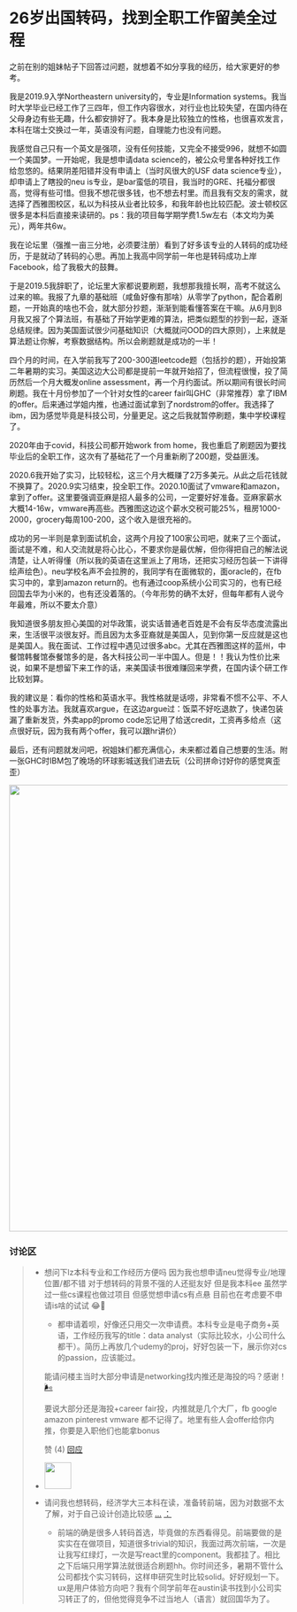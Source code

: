 # 26岁出国转码，找到全职工作留美全过程

之前在别的姐妹帖子下回答过问题，就想着不如分享我的经历，给大家更好的参考。

我是2019.9入学Northeastern university的，专业是Information systems。我当时大学毕业已经工作了三四年，但工作内容很水，对行业也比较失望，在国内待在父母身边有些无趣，什么都安排好了。我本身是比较独立的性格，也很喜欢发言，本科在瑞士交换过一年，英语没有问题，自理能力也没有问题。

我感觉自己只有一个英文是强项，没有任何技能，又完全不接受996，就想不如圆一个美国梦。一开始呢，我是想申请data science的，被公众号里各种好找工作给忽悠的。结果阴差阳错并没有申请上（当时风很大的USF data science专业），却申请上了瞎投的neu is专业，是bar蛮低的项目，我当时的GRE、托福分都很高，觉得有些可惜。但我不想花很多钱，也不想去村里。而且我有交友的需求，就选择了西雅图校区，私以为科技从业者比较多，和我年龄也比较匹配。波士顿校区很多是本科后直接来读研的。ps：我的项目每学期学费1.5w左右（本文均为美元），两年共6w。

我在论坛里（强推一亩三分地，必须要注册）看到了好多该专业的人转码的成功经历，于是就动了转码的心思。再加上我高中同学前一年也是转码成功上岸Facebook，给了我极大的鼓舞。

于是2019.5我辞职了，论坛里大家都说要刷题，我想那我擅长啊，高考不就这么过来的嘛。我报了九章的基础班（咸鱼好像有那啥）从零学了python，配合着刷题，一开始真的啥也不会，就大部分抄题，渐渐到能看懂答案在干嘛。从6月到8月我又报了个算法班，有基础了开始学更难的算法，把类似题型的抄到一起，逐渐总结规律。因为美国面试很少问基础知识（大概就问OOD的四大原则），上来就是算法题让你解，考察数据结构。所以会刷题就是成功的一半！

四个月的时间，在入学前我写了200-300道leetcode题（包括抄的题），开始投第二年暑期的实习。美国这边大公司都是提前一年就开始招了，但流程很慢，投了简历然后一个月大概发online assessment，再一个月约面试。所以期间有很长时间刷题。我在十月份参加了一个针对女性的career fair叫GHC（非常推荐）拿了IBM的offer。后来通过学姐内推，也通过面试拿到了nordstrom的offer。我选择了ibm，因为感觉毕竟是科技公司，分量更足。这之后我就暂停刷题，集中学校课程了。

2020年由于covid，科技公司都开始work from home，我也重启了刷题因为要找毕业后的全职工作，这次有了基础花了一个月重新刷了200题，受益匪浅。

2020.6我开始了实习，比较轻松，这三个月大概赚了2万多美元。从此之后花钱就不换算了。2020.9实习结束，投全职工作。2020.10面试了vmware和amazon，拿到了offer。这里要强调亚麻是招人最多的公司，一定要好好准备。亚麻家薪水大概14-16w，vmware再高些。西雅图这边这个薪水交税可能25%，租房1000-2000，grocery每周100-200，这个收入是很充裕的。

成功的另一半则是拿到面试机会，这两个月投了100家公司吧，就来了三个面试，面试是不难，和人交流就是将心比心，不要求你是最优解，但你得把自己的解法说清楚，让人听得懂（所以我的英语在这里派上了用场，还把实习经历包装一下讲得绘声绘色）。neu学校名声不会拉胯的，我同学有在面微软的，面oracle的，在fb实习中的，拿到amazon return的。也有通过coop系统小公司实习的，也有已经回国去华为小米的，也有还没着落的。（今年形势的确不太好，但每年都有人说今年最难，所以不要太介意）

我知道很多朋友担心美国的对华政策，说实话普通老百姓是不会有反华态度流露出来，生活很平淡很友好。而且因为太多亚裔就是美国人，见到你第一反应就是这也是美国人。我在面试、工作过程中遇见过很多abc。尤其在西雅图这样的蓝州，中餐馆韩餐馆泰餐馆多的是，各大科技公司一半中国人。但是！！我认为性价比来说，如果不是想留下来工作的话，来美国读书很难赚回来学费，在国内读个研工作比较划算。

我的建议是：看你的性格和英语水平。我性格就是话唠，非常看不惯不公平、不人性的处事方法。我就喜欢argue，在这边argue过：饭菜不好吃退款了，快递包装漏了重新发货，外卖app的promo code忘记用了给送credit，工资再多给点（这点很好玩，因为我有两个offer，我可以跟hr讲价）

最后，还有问题就发问吧，祝姐妹们都充满信心，未来都过着自己想要的生活。附一张GHC时IBM包了晚场的环球影城送我们进去玩（公司拼命讨好你的感觉爽歪歪）

<img width="605" height="807" src="../_resources/p356393521_cb011b2715b2466bb758df355dc27b1c.webp"/>


### 讨论区

<blockquote>

- 想问下lz本科专业和工作经历方便吗 因为我也想申请neu觉得专业/地理位置/都不错 对于想转码的背景不强的人还挺友好 但是我本科ee 虽然学过一些cs课程也做过项目 但感觉想申请cs有点悬 目前也在考虑要不申请is啥的试试 😂🤣
    - 都申请着呗，好像还只用交一次申请费。本科专业是电子商务+英语，工作经历我写的title：data analyst（实际比较水，小公司什么都干）。简历上再放几个udemy的proj，好好包装一下，展示你对cs的passion，应该能过。
   
    
    能请问楼主当时大部分申请是networking找内推还是海投的吗？感谢！ [](#)[🌬](https://www.douban.com/people/doraym/)
    
    要说大部分还是海投+career fair投，内推就是几个大厂，fb google amazon pinterest vmware 都不记得了。地里有些人会offer给你内推，你要是入职他们也能拿bonus
    
    赞 (4) [回应](https://www.douban.com/group/topic/198790405/?cid=2764188374#last)
    
- [<img width="48" height="48" src="../_resources/up52510339-2_cb802032c0594b7888d4b853f748e5f1.jpg"/>](https://www.douban.com/people/52510339/)
    
- 请问我也想转码，经济学大三本科在读，准备转前端，因为对数据不太了解，对于自己设计创造比较感 [...](#) [：](https://www.douban.com/people/185647233/)   
   - 前端的确是很多人转码首选，毕竟做的东西看得见。前端要做的是实实在在做项目，知道很多trivial的知识，我面过两次前端，一次是让我写红绿灯，一次是写react里的component。我都挂了。相比之下后端只用学算法就很适合刷题hh。你时间还多，暑期不管什么公司都找个实习转码，这样申研究生时比较solid。好好规划一下。ux是用户体验方向吧？我有个同学前年在austin读书找到小公司实习转正了的，但他觉得竞争不过当地人（语言）就回国华为了。
</blockquote>